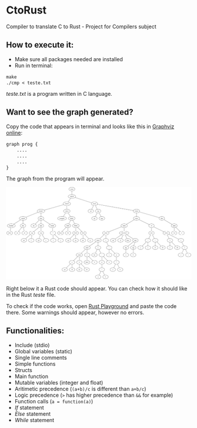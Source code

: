 # CtoRust
Compiler to translate C to Rust - Project for Compilers subject

## How to execute it:
* Make sure all packages needed are installed
* Run in terminal:
```
make
./cmp < teste.txt
```
*teste.txt* is a program written in C language.

## Want to see the graph generated?
Copy the code that appears in terminal and looks like this in [Graphviz online](https://dreampuf.github.io/GraphvizOnline/):
```
graph prog {
    ....
    ....
    ....
}
```

The graph from the program will appear.

![Graph](./graph.png)

Right below it a Rust code should appear. You can check how it should like in the Rust *teste* file.

To check if the code works, open [Rust Playground](https://play.rust-lang.org/) and paste the code there. Some warnings should appear, however no errors.

## Functionalities:

* Include (stdio)
* Global variables (static)
* Single line comments
* Simple functions
* Structs
* Main function
* Mutable variables (integer and float)
* Aritimetic precedence (`(a+b)/c` is different than `a+b/c`)
* Logic precedence (`>` has higher precedence than `&&` for example)
* Function calls (`a = function(a)`)
* *If* statement
* *Else* statement
* *While* statement
